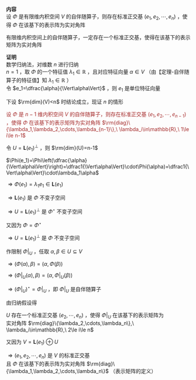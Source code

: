 **内容**  
设 $\Phi$ 是有限维内积空间 $V$ 的自伴随算子，则存在标准正交基 $(e_1,e_2,\cdots,e_n)$ ，使得 $\Phi$ 在该基下的表示阵为实对角阵  
  
有限维内积空间上的自伴随算子，一定存在一个标准正交基，使得在该基下的表示矩阵为实对角阵  
  
**证明**  
数学归纳法，对维数 $n$ 进行归纳  
 $n=1$ ，取 $\Phi$ 的一个特征值 $\lambda_1\in\mathbb{R}$ ，且对应特征向量 $\alpha\in V$ （由【定理-自伴随算子的特征值】知 $\lambda_1\in\mathbb{R}$ ）  
令 $e_1=\dfrac{\alpha}{\Vert\alpha\Vert}$ ，则 $e_1$ 是单位特征向量  
  
下设 $\rm{dim}(V)<n$  时结论成立，现证 $n$ 的情形  
  
<font color=brown>设 $\Phi$ 是 $n-1$ 维内积空间 $V$ 的自伴随算子，则存在标准正交基 $(e_1,e_2,\cdots,e_{n-1})$ ，使得 $\Phi$ 在该基下的表示矩阵为实对角阵 $\rm{diag}\{\lambda_1,\lambda_2,\cdots,\lambda_{n-1}\},\ \lambda_i\in\mathbb{R},\ 1\le i\le n-1$ </font>  
  
令 $U=\mathbf{L}(e_1)^{\perp}$ ，则 $\rm{dim}(U)=n-1$   
  
 $\Phi(e_1)=\Phi\left(\dfrac{\alpha}{\Vert\alpha\Vert}\right)=\dfrac1{\Vert\alpha\Vert}\cdot\Phi(\alpha)=\dfrac1{\Vert\alpha\Vert}\cdot\lambda_1\alpha$   
  
 $\Rightarrow\Phi(e_1)=\lambda_1 e_1\in\mathbf{L}(e_1)$   
  
 $\Rightarrow\mathbf{L}(e_1)$ 是 $\Phi$ 不变子空间  
  
 $\Rightarrow U=\mathbf{L}(e_1)^{\perp}$ 是 $\Phi^\star$ 不变子空间  
  
又因为 $\Phi=\Phi^\star$   
  
 $\Rightarrow U=\mathbf{L}(e_1)^{\perp}$ 是 $\Phi$ 不变子空间  
  
作限制 $\Phi\left|\right._U$ ，任取 $\alpha,\beta\in U\subseteq V$   
  
 $\Rightarrow(\Phi(\alpha),\beta)=(\alpha,\Phi(\beta))$   
  
 $\Rightarrow(\Phi\left|\right._U(\alpha),\beta)=(\alpha,\Phi\left|\right._U(\beta))$   
  
 $\Rightarrow(\Phi\left|\right._U)^\star=\Phi\left|\right._U$ ，即 $\Phi\left|\right._U$ 是自伴随算子  
  
由归纳假设得  
  
 $U$ 存在一个标准正交基 $(e_2,\cdots,e_n)$ ，使得 $\Phi\left|\right._U$ 在该基下的表示矩阵为  
实对角阵 $\rm{diag}\{\lambda_2,\cdots,\lambda_n\},\ \lambda_i\in\mathbb{R},\ 2\le i\le n$   
  
又因为 $V=\mathbf{L}(e_1)\oplus U$   
  
 $\Rightarrow(e_1,e_2,\cdots,e_n)$ 是 $V$ 的标准正交基  
且 $\Phi$ 在该基下的表示阵为实对角阵 $\rm{diag}\{\lambda_1,\lambda_2,\cdots,\lambda_n\}$ （表示矩阵的定义）  
